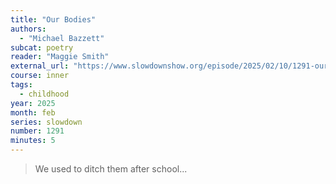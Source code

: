 ```yaml
---
title: "Our Bodies"
authors:
  - "Michael Bazzett"
subcat: poetry
reader: "Maggie Smith"
external_url: "https://www.slowdownshow.org/episode/2025/02/10/1291-our-bodies-by-michael-bazzett"
course: inner
tags:
  - childhood
year: 2025
month: feb
series: slowdown
number: 1291
minutes: 5
---
```


> We used to ditch them after school...

